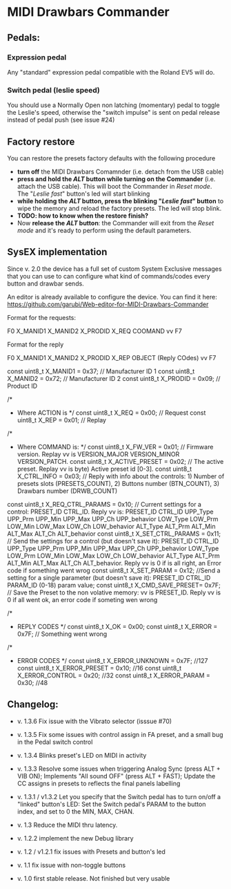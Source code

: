 # MIDI Drawbars Commander

## Pedals:
### Expression pedal
Any "standard" expression pedal compatible with the Roland EV5 will do.

### Switch pedal (leslie speed)
You should use a Normally Open non latching (momentary) pedal to toggle the Leslie's speed, otherwise the "switch impulse" is sent on pedal release instead of pedal push (see issue #24)

## Factory restore
You can restore the presets factory defaults with the following procedure
- **turn off** the MIDI Drawbars Comamnder (i.e. detach from the USB cable)
- **press and hold the *ALT* button while turning on the Commander** (i.e. attach the USB cable). This will boot the Commander in *Reset mode*. The "*Leslie fast*" button's led will start blinking
- **while holding the *ALT* button, press the blinking "*Leslie fast*" button** to wipe the memory and reload the factory presets. The led will stop blink.
- **TODO: how to know when the restore finish?**
- Now **release the *ALT* button**: the Commander will exit from the *Reset mode* and it's ready to perform using the default parameters.

## SysEX implementation
Since v. 2.0 the device has a full set of custom System Exclusive messages that you can use to can configure what kind of commands/codes every button and drawbar sends.

An editor is already available to configure the device. You can find it here: https://github.com/garubi/Web-editor-for-MIDI-Drawbars-Commander

Format for the requests:

F0 X_MANID1 X_MANID2 X_PRODID X_REQ COOMAND vv F7

Format for the reply

F0 X_MANID1 X_MANID2 X_PRODID X_REP OBJECT (Reply COdes) vv F7

const uint8_t X_MANID1 = 0x37; // Manufacturer ID 1
const uint8_t X_MANID2 = 0x72; // Manufacturer ID 2
const uint8_t X_PRODID = 0x09; // Product ID

/*
 * Where ACTION is
 */
const uint8_t X_REQ = 0x00; // Request
const uint8_t X_REP = 0x01; // Replay

 /*
 * Where COMMAND is:
 */
const uint8_t X_FW_VER 			= 0x01; // Firmware version. Replay vv is VERSION_MAJOR VERSION_MINOR VERSION_PATCH.
const uint8_t X_ACTIVE_PRESET 	= 0x02; // The active preset. Replay vv is byte) Active preset id [0-3].
const uint8_t X_CTRL_INFO 		= 0x03; // Reply with info about the controls: 1) Number of presets slots (PRESETS_COUNT), 2) Buttons number (BTN_COUNT), 3) Drawbars number (DRWB_COUNT)

const uint8_t X_REQ_CTRL_PARAMS = 0x10; // Current settings for a control: PRESET_ID CTRL_ID. Reply vv is: PRESET_ID CTRL_ID UPP_Type UPP_Prm UPP_Min UPP_Max UPP_Ch UPP_behavior LOW_Type LOW_Prm LOW_Min LOW_Max LOW_Ch LOW_behavior ALT_Type ALT_Prm ALT_Min ALT_Max ALT_Ch ALT_behavior
const uint8_t X_SET_CTRL_PARAMS = 0x11; // Send the settings for a control (but doesn't save it): PRESET_ID CTRL_ID UPP_Type UPP_Prm UPP_Min UPP_Max UPP_Ch UPP_behavior LOW_Type LOW_Prm LOW_Min LOW_Max LOW_Ch LOW_behavior ALT_Type ALT_Prm ALT_Min ALT_Max ALT_Ch ALT_behavior. Reply vv is 0 if is all right, an Error code if something went wrog
const uint8_t X_SET_PARAM 		= 0x12; //Send a setting for a single parameter (but doesn't save it): PRESET_ID CTRL_ID PARAM_ID (0-18) param value;
const uint8_t X_CMD_SAVE_PRESET= 0x7F; // Save the Preset to the non volative memory: vv is PRESET_ID. Reply vv is 0 if all went ok, an error code if someting wen wrong

/*
 * REPLY CODES
 */
 const uint8_t X_OK = 0x00;
 const uint8_t X_ERROR = 0x7F; // Something went wrong

/*
 * ERROR CODES
 */
  const uint8_t X_ERROR_UNKNOWN = 0x7F; //127
  const uint8_t X_ERROR_PRESET  = 0x10; //16
  const uint8_t X_ERROR_CONTROL = 0x20; //32
  const uint8_t X_ERROR_PARAM   = 0x30; //48
## Changelog:
- v. 1.3.6 Fix issue with the Vibrato selector (isssue #70)

- v. 1.3.5 Fix some issues with control assign in FA preset, and a small bug in the Pedal switch control

- v. 1.3.4 Blinks preset's LED on MIDI in activity

- v. 1.3.3 Resolve some issues when triggering Analog Sync (press ALT + VIB ON); Implements "All sound OFF" (press ALT + FAST); Update the CC assigns in presets to reflects the final panels labelling

- v. 1.3.1 / v1.3.2 Let you specify that the Switch pedal has to turn on/off a "linked" button's LED: Set the Switch pedal's PARAM to the button index, and set to 0 the MIN, MAX, CHAN.

- v. 1.3 Reduce the MIDI thru latency.

- v. 1.2.2 implement the new Debug library

- v. 1.2 / v1.2.1 fix issues with Presets and button's led

- v. 1.1 fix issue with non-toggle buttons

- v. 1.0 first stable release. Not finished but very usable
